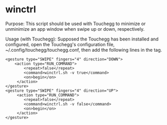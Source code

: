 # winctrl

Purpose:
	This script should be used with Touchegg to minimize or unminimize an app window when swipe up or down, respectively.

Usage (with Touchegg):
	Supposed the Touchegg has been installed and configured, open the Touchegg's configuration file, ~/.config/touchegg/touchegg.conf, then add the following lines in the <application/> tag.
	
	<gesture type="SWIPE" fingers="4" direction="DOWN">
		<action type="RUN_COMMAND">
			<repeat>false</repeat>
			<command>winctrl.sh -v true</command>
			<on>begin</on>
		 </action>
	</gesture>
	<gesture type="SWIPE" fingers="4" direction="UP">
		 <action type="RUN_COMMAND">
			<repeat>false</repeat>
			<command>winctrl.sh -v false</command>
			<on>begin</on>
		 </action>
	</gesture>
	


